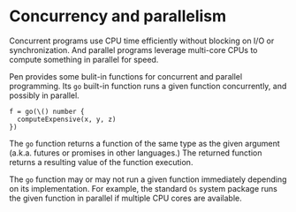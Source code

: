 # Concurrency and parallelism

Concurrent programs use CPU time efficiently without blocking on I/O or synchronization. And parallel programs leverage multi-core CPUs to compute something in parallel for speed.

Pen provides some bulit-in functions for concurrent and parallel programming. Its `go` built-in function runs a given function concurrently, and possibly in parallel.

```pen
f = go(\() number {
  computeExpensive(x, y, z)
})
```

The `go` function returns a function of the same type as the given argument (a.k.a. futures or promises in other languages.) The returned function returns a resulting value of the function execution.

The `go` function may or may not run a given function immediately depending on its implementation. For example, the standard `Os` system package runs the given function in parallel if multiple CPU cores are available.
